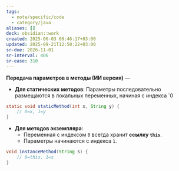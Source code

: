 ```yaml
---
tags:
  - note/specific/code
  - category/java
aliases: []
deck: obsidian::work
created: 2025-06-03 08:46:17+03:00
updated: 2025-09-21T12:50:22+03:00
sr-due: 2026-11-01
sr-interval: 406
sr-ease: 310
---
```


**Передача параметров в методы (ИИ версия)**
—
- **Для статических методов**:
    Параметры последовательно размещаются в локальных переменных, начиная с индекса `0
```java
static void staticMethod(int x, String y) {
	// 0=x, 1=y
}
```

- **Для методов экземпляра**:
    - Переменная с индексом `0` всегда хранит **ссылку `this`**.
    - Параметры начинаются с индекса `1`.
```java
void instanceMethod(String s) {
	// 0=this, 1=s
}
```
